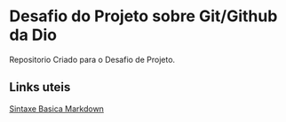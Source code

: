 # Desafio do Projeto sobre Git/Github da Dio
Repositorio Criado para o Desafio de Projeto.

## Links uteis
[Sintaxe Basica Markdown](https://www.markdownguide.org/)

